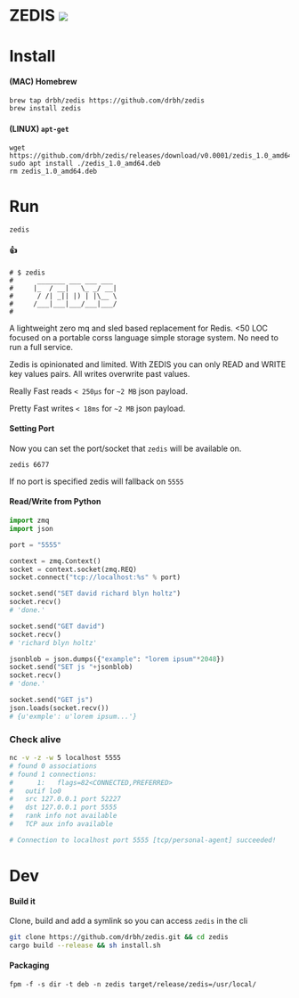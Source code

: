 # ZEDIS <img src="https://img.shields.io/github/stars/drbh/zedis.svg" />

# Install

#### (MAC) Homebrew
```bash
brew tap drbh/zedis https://github.com/drbh/zedis
brew install zedis
```

#### (LINUX) `apt-get`
```
wget https://github.com/drbh/zedis/releases/download/v0.0001/zedis_1.0_amd64.deb 
sudo apt install ./zedis_1.0_amd64.deb
rm zedis_1.0_amd64.deb
```
# Run
``` 
zedis
```

#### 👍
```
# $ zedis
#	   _______ ___ ___ ___ 
#	  |_  / __|   \_ _/ __|
#	   / /| _|| |) | |\__ \ 
#	  /___|___|___/___|___/ 
#
```

A lightweight zero mq and sled based replacement for Redis. <50 LOC focused on a portable corss language simple storage system. No need to run a full service.

Zedis is opinionated and limited. With ZEDIS you can only READ and WRITE key values pairs. All writes overwrite past values. 

Really Fast reads `< 250µs` for `~2 MB` json payload.   

Pretty Fast writes `< 18ms` for `~2 MB` json payload.  

#### Setting Port

Now you can set the port/socket that `zedis` will be available on.

```
zedis 6677
```

If no port is specified zedis will fallback on `5555`

#### Read/Write from Python
```python
import zmq
import json

port = "5555"

context = zmq.Context()
socket = context.socket(zmq.REQ)
socket.connect("tcp://localhost:%s" % port)

socket.send("SET david richard blyn holtz")
socket.recv()
# 'done.'

socket.send("GET david")
socket.recv()
# 'richard blyn holtz'

jsonblob = json.dumps({"example": "lorem ipsum"*2048})
socket.send("SET js "+jsonblob)
socket.recv()
# 'done.'

socket.send("GET js")
json.loads(socket.recv())
# {u'exmple': u'lorem ipsum...'}
```


### Check alive
```bash
nc -v -z -w 5 localhost 5555
# found 0 associations
# found 1 connections:
#      1:	flags=82<CONNECTED,PREFERRED>
# 	outif lo0
# 	src 127.0.0.1 port 52227
# 	dst 127.0.0.1 port 5555
# 	rank info not available
# 	TCP aux info available

# Connection to localhost port 5555 [tcp/personal-agent] succeeded!
```

# Dev

#### Build it
Clone, build and add a symlink so you can access `zedis` in the cli
```bash
git clone https://github.com/drbh/zedis.git && cd zedis
cargo build --release && sh install.sh 
```

#### Packaging

```
fpm -f -s dir -t deb -n zedis target/release/zedis=/usr/local/
```
